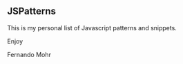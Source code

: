 JSPatterns
-----------------------

This is my personal list of Javascript patterns and snippets.

Enjoy 

Fernando Mohr